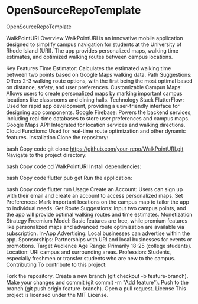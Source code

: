 # OpenSourceRepoTemplate
OpenSourceRepoTemplate

WalkPointURI
Overview
WalkPointURI is an innovative mobile application designed to simplify campus navigation for students at the University of Rhode Island (URI). The app provides personalized maps, walking time estimates, and optimized walking routes between campus locations.

Key Features
Time Estimator: Calculates the estimated walking time between two points based on Google Maps walking data.
Path Suggestions: Offers 2-3 walking route options, with the first being the most optimal based on distance, safety, and user preferences.
Customizable Campus Maps: Allows users to create personalized maps by marking important campus locations like classrooms and dining halls.
Technology Stack
FlutterFlow: Used for rapid app development, providing a user-friendly interface for designing app components.
Google Firebase: Powers the backend services, including real-time databases to store user preferences and campus maps.
Google Maps API: Integrated for location services and walking directions.
Cloud Functions: Used for real-time route optimization and other dynamic features.
Installation
Clone the repository:

bash
Copy code
git clone https://github.com/your-repo/WalkPointURI.git
Navigate to the project directory:

bash
Copy code
cd WalkPointURI
Install dependencies:

bash
Copy code
flutter pub get
Run the application:

bash
Copy code
flutter run
Usage
Create an Account: Users can sign up with their email and create an account to access personalized maps.
Set Preferences: Mark important locations on the campus map to tailor the app to individual needs.
Get Route Suggestions: Input two campus points, and the app will provide optimal walking routes and time estimates.
Monetization Strategy
Freemium Model: Basic features are free, while premium features like personalized maps and advanced route optimization are available via subscription.
In-App Advertising: Local businesses can advertise within the app.
Sponsorships: Partnerships with URI and local businesses for events or promotions.
Target Audience
Age Range: Primarily 18-25 (college students).
Location: URI campus and surrounding areas.
Profession: Students, especially freshmen or transfer students who are new to the campus.
Contributing
To contribute to this project:

Fork the repository.
Create a new branch (git checkout -b feature-branch).
Make your changes and commit (git commit -m "Add feature").
Push to the branch (git push origin feature-branch).
Open a pull request.
License
This project is licensed under the MIT License.
